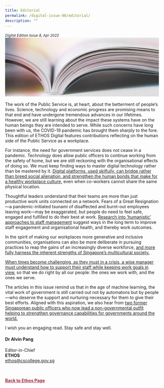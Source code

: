 ```yaml
---
title: Editorial
permalink: /digital-issue-08/editorial/
description: ""
---
```

<style>

.back a
{
	color: #9f2943;
	font-weight: bold;
}

#banner img
{
	width:100%;
}
	
.author
{
border-bottom: 1px solid black;
margin-top:40px;
padding-bottom:30px;
border-top: 1px solid black;	

}

.author p {
	font-size: 0.9em;
	line-height:24px !important;
	}	

.break
{
   border-top: 1px solid  black;
   border-bottom: 1px solid black;
	 padding:20px;
	text-align:center;
	margin-top:50px;
}
	
.break1
{
font-family: Georgia;
	font-size:20px;
	font-style: italic;
	font-weight: bold;
}

.boxheader {
	color: white !important;
	}	

.containerbox {
	background-color: #eceedb;
	border-radius: 10px;
	padding: 5%;
	margin-top: 5%;
	
	}	

li {
	font-size: 15px !important;
	
	}	

</style>

<em><small>Digital Edition Issue 8, Apr 2022</small></em>
<img src="/images/Landing_Banner_Images/knowledge_editorial_banner_01.jpg">

<p>The work of the Public Service is, at heart, about the betterment of people’s lives. Science, technology and economic progress are promising means to that end and have undergone tremendous advances in our lifetimes. However, we are still learning about the impact these systems have on the human beings they are intended to serve. While such concerns have long been with us, the COVID-19 pandemic has brought them sharply to the fore. This edition of ETHOS Digital features contributions reflecting on the human side of the Public Service as a workplace.</p>

<p>For instance, the need for government services does not cease in a pandemic. Technology does allow public officers to continue working from the safety of home, but we are still reckoning with the organisational effects of doing so. We must keep finding ways to master digital technology rather than be mastered by it. <a href="/digital-issue-08/engaging-public-officers-in-a-hybrid-workplace/">Digital platforms, used skilfully, can bridge rather than breed social alienation, and strengthen the human bonds that make for a healthy workplace culture,</a> even when co-workers cannot share the same physical location.</p>

<p>Thoughtful leaders understand that their teams are more than just productive work units connected on a network. Fears of a Great Resignation—a pandemic-initiated tsunami of disaffected and burnt-out employees leaving work—may be exaggerated, but people do need to feel safe, engaged and fulfilled to do their best at work. <a href="/digital-issue-08/developing-a-more-humanistic-approach-to-organisational-health/">Research into ‘humanistic’ approaches to staff management</a> suggest ways in the long term to improve staff engagement and organisational health, and thereby work outcomes.</p>

<p>In the spirit of making our workplaces more generative and inclusive communities, organisations can also be more deliberate in pursuing practices to reap the gains of an increasingly diverse workforce, <a href="/digital-issue-08/making-the-most-of-diversity-through-inclusive-workplace-practices/"> and more fully harness the inherent strengths of Singapore’s multicultural society.</a></p>




<p><a href="/digital-issue-08/making-the-most-of-diversity-through-inclusive-workplace-practices/">When times become challenging, as they must in a crisis, </a><a href="/digital-issue-08/how-managers-can-support-staff-mental-wellbeing-in-the-post-pandemic-workplace/">a wise manager must understand how to support their staff while keeping work goals in view,</a> so that we do right by all our people: the ones we work with, and the ones we serve.</p>

<p>The articles in this issue remind us that in the age of machine learning, the vital work of government is still carried out not by automatons but by people—who deserve the support and nurturing necessary for them to give their best efforts. Aligned with this aspiration, we also hear from <a href="/digital-issue-08/good-governance-is-built-on-capabilities-not-ideology/">two former Singaporean public officers who now lead a non-governmental outfit helping to strengthen governance capabilities for governments around the world.</a></p>

<p>I wish you an engaging read. Stay safe and stay well.</p>

<h4>Dr Alvin Pang</h4>

<p>Editor-in-Chief
<br>
<strong>ETHOS</strong>
<br>
<a href="mailto:ethos@cscollege.gov.sg">ethos@cscollege.gov.sg</a></p>








<br>
<br>	
<div class="back">
<a href="/ethos/">Back to Ethos Page</a>	
</div>